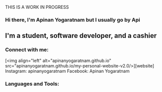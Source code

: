THIS IS A WORK IN PROGRESS
### Hi there, I'm Apinan Yogaratnam but I usually go by Api

## I'm a student, software developer, and a cashier

### Connect with me:

[<img align="left" alt="apinanyogaratnam.github.io" 
src="apinanyogaratnam.github.io/my-personal-website-v2.0/>][website]
Instagram: apinanyogaratnam
Facebook: Apinan Yogaratnam 
### Languages and Tools:

